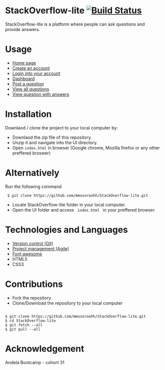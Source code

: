 # StackOverflow-lite    [![Build Status](https://travis-ci.org/mmosoroohh/StackOverflow-lite.svg?branch=ft-Endpoints-with-unittests-159718595)](https://travis-ci.org/mmosoroohh/StackOverflow-lite)   
StackOverflow-lite is a platform where people can ask questions and provide answers.

# Usage
- [Home page](https://mmosoroohh.github.io/StackOverflow-lite/UI/index.html)
- [Create an account](https://mmosoroohh.github.io/StackOverflow-lite/UI/signup.html)
- [Login into your account](https://mmosoroohh.github.io/StackOverflow-lite/UI/signin.html)
- [Dashboard](https://mmosoroohh.github.io/StackOverflow-lite/UI/dashboard.html)
- [Post a question](https://mmosoroohh.github.io/StackOverflow-lite/UI/question.html)
- [View all questions](https://mmosoroohh.github.io/StackOverflow-lite/UI/view_all.html)
- [View question with answers](https://mmosoroohh.github.io/StackOverflow-lite/UI/view.html)

# Installation
Downlaod / clone the project to your local computer by:
- Downlaod the zip file of this repository.
- Unzip it and navigate into the UI directory.
- Open <code>index.html</code> in browser (Google chrome, Mozilla firefox or any other preffered broswer)

# Alternatively
Run the following command
<pre><code> $ git clone https://github.com/mmosoroohh/StackOverflow-lite.git </code></pre>
- Locate StackOverflow-lite folder in your local computer.
- Open the UI folder and access <code> index.html </code> in your preffered browser.

# Technologies and Languages
- [Version control (Git)](https://github.com)
- [Project management (Agile)](https://www.pivotaltracker.com)
- [Font awesome](https://fontawesome.com)
- HTML5
- CSS3

# Contributions
- Fork the repository
- Clone/Download the repository to your local computer
<pre><code>
$ git clone https://github.com/mmosoroohh/StackOverflow-lite.git
$ cd StackOverflow-lite
$ git fetch --all
$ git pull --all
</code></pre>

# Acknowledgement
Andela Bootcamp - cohort 31

